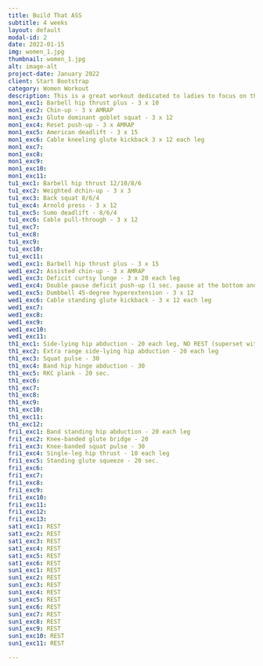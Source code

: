 ```yaml
---
title: Build That ASS
subtitle: 4 weeks
layout: default
modal-id: 2
date: 2022-01-15
img: women_1.jpg
thumbnail: women_1.jpg
alt: image-alt
project-date: January 2022
client: Start Bootstrap
category: Women Workout
description: This is a great workout dedicated to ladies to focus on the upper glutes and chin ups!
mon1_exc1: Barbell hip thrust plus - 3 x 10
mon1_exc2: Chin-up - 3 x AMRAP
mon1_exc3: Glute dominant goblet squat - 3 x 12
mon1_exc4: Reset push-up - 3 x AMRAP
mon1_exc5: American deadlift - 3 x 15
mon1_exc6: Cable kneeling glute kickback 3 x 12 each leg
mon1_exc7: 
mon1_exc8: 
mon1_exc9: 
mon1_exc10: 
mon1_exc11: 
tu1_exc1: Barbell hip thrust 12/10/8/6
tu1_exc2: Weighted dchin-up - 3 x 3
tu1_exc3: Back squat 8/6/4
tu1_exc4: Arnold press - 3 x 12
tu1_exc5: Sumo deadlift - 8/6/4
tu1_exc6: Cable pull-through - 3 x 12
tu1_exc7:
tu1_exc8: 
tu1_exc9: 
tu1_exc10: 
tu1_exc11: 
wed1_exc1: Barbell hip thrust plus - 3 x 15
wed1_exc2: Assisted chin-up - 3 x AMRAP
wed1_exc3: Deficit curtsy lunge - 3 x 20 each leg
wed1_exc4: Double pause deficit push-up (1 sec. pause at the bottom and top) - 3 x AMRAP
wed1_exc5: Dumbbell 45-degree hyperextension - 3 x 12
wed1_exc6: Cable standing glute kickback - 3 x 12 each leg
wed1_exc7: 
wed1_exc8: 
wed1_exc9: 
wed1_exc10:
wed1_exc11:
th1_exc1: Side-lying hip abduction - 20 each leg, NO REST (superset with the next exercise)
th1_exc2: Extra range side-lying hip abduction - 20 each leg
th1_exc3: Squat pulse - 30
th1_exc4: Band hip hinge abduction - 30
th1_exc5: RKC plank - 20 sec.
th1_exc6: 
th1_exc7: 
th1_exc8: 
th1_exc9: 
th1_exc10:
th1_exc11:
th1_exc12: 
fri1_exc1: Band standing hip abduction - 20 each leg
fri1_exc2: Knee-banded glute bridge - 20
fri1_exc3: Knee-banded squat pulse - 30
fri1_exc4: Single-leg hip thrust - 10 each leg
fri1_exc5: Standing glute squeeze - 20 sec.
fri1_exc6: 
fri1_exc7: 
fri1_exc8: 
fri1_exc9: 
fri1_exc10:
fri1_exc11: 
fri1_exc12: 
fri1_exc13:
sat1_exc1: REST
sat1_exc2: REST
sat1_exc3: REST
sat1_exc4: REST
sat1_exc5: REST
sat1_exc6: REST
sun1_exc1: REST
sun1_exc2: REST
sun1_exc3: REST
sun1_exc4: REST
sun1_exc5: REST
sun1_exc6: REST
sun1_exc7: REST
sun1_exc8: REST
sun1_exc9: REST
sun1_exc10: REST
sun1_exc11: REST

---
```

